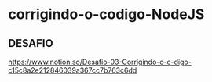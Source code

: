 # corrigindo-o-codigo-NodeJS

## DESAFIO

https://www.notion.so/Desafio-03-Corrigindo-o-c-digo-c15c8a2e212846039a367cc7b763c6dd
